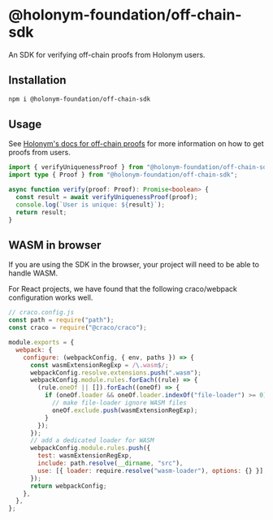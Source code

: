 # @holonym-foundation/off-chain-sdk

An SDK for verifying off-chain proofs from Holonym users.

## Installation

```bash
npm i @holonym-foundation/off-chain-sdk
```

## Usage

See [Holonym's docs for off-chain proofs](https://docs.holonym.id/for-developers/off-chain-proofs) for more information on how to get proofs from users.

```typescript
import { verifyUniquenessProof } from "@holonym-foundation/off-chain-sdk";
import type { Proof } from "@holonym-foundation/off-chain-sdk";

async function verify(proof: Proof): Promise<boolean> {
  const result = await verifyUniquenessProof(proof);
  console.log(`User is unique: ${result}`);
  return result;
}
```

## WASM in browser

If you are using the SDK in the browser, your project will need to be able to handle WASM.

For React projects, we have found that the following craco/webpack configuration works well.

```javascript
// craco.config.js
const path = require("path");
const craco = require("@craco/craco");

module.exports = {
  webpack: {
    configure: (webpackConfig, { env, paths }) => {
      const wasmExtensionRegExp = /\.wasm$/;
      webpackConfig.resolve.extensions.push(".wasm");
      webpackConfig.module.rules.forEach((rule) => {
        (rule.oneOf || []).forEach((oneOf) => {
          if (oneOf.loader && oneOf.loader.indexOf("file-loader") >= 0) {
            // make file-loader ignore WASM files
            oneOf.exclude.push(wasmExtensionRegExp);
          }
        });
      });
      // add a dedicated loader for WASM
      webpackConfig.module.rules.push({
        test: wasmExtensionRegExp,
        include: path.resolve(__dirname, "src"),
        use: [{ loader: require.resolve("wasm-loader"), options: {} }],
      });
      return webpackConfig;
    },
  },
};
```

